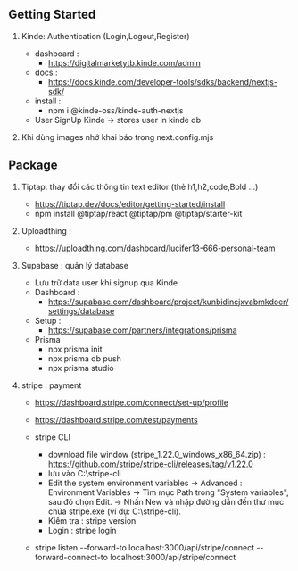 ## Getting Started

1. Kinde: Authentication (Login,Logout,Register)

   - dashboard :
     - https://digitalmarketytb.kinde.com/admin
   - docs :
     - https://docs.kinde.com/developer-tools/sdks/backend/nextjs-sdk/
   - install :
     - npm i @kinde-oss/kinde-auth-nextjs
   - User SignUp Kinde -> stores user in kinde db

2. Khi dùng images nhớ khai báo trong next.config.mjs

## Package

1. Tiptap: thay đổi các thông tin text editor (thẻ h1,h2,code,Bold ...)

   - https://tiptap.dev/docs/editor/getting-started/install
   - npm install @tiptap/react @tiptap/pm @tiptap/starter-kit

2. Uploadthing :

   - https://uploadthing.com/dashboard/lucifer13-666-personal-team

3. Supabase : quản lý database

   - Lưu trữ data user khi signup qua Kinde
   - Dashboard :
     - https://supabase.com/dashboard/project/kunbidincjxvabmkdoer/settings/database
   - Setup :
     - https://supabase.com/partners/integrations/prisma
   - Prisma
     - npx prisma init
     - npx prisma db push
     - npx prisma studio

4. stripe : payment

   - https://dashboard.stripe.com/connect/set-up/profile
   - https://dashboard.stripe.com/test/payments
   - stripe CLI

     - download file window (stripe_1.22.0_windows_x86_64.zip) : https://github.com/stripe/stripe-cli/releases/tag/v1.22.0
     - lưu vào C:\stripe-cli
     - Edit the system environment variables -> Advanced : Environment Variables -> Tìm mục Path trong "System variables", sau đó chọn Edit. -> Nhấn New và nhập đường dẫn đến thư mục chứa stripe.exe (ví dụ: C:\stripe-cli).
     - Kiểm tra : stripe version
     - Login : stripe login

   - stripe listen --forward-to localhost:3000/api/stripe/connect --forward-connect-to localhost:3000/api/stripe/connect
